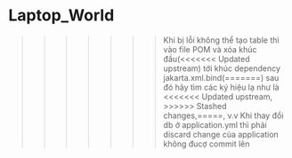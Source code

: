 # Laptop_World
>>>>>>> Khi bị lỗi không thể tạo table thì vào file POM và xóa khúc đầu(<<<<<<< Updated upstream) tới khúc dependency jakarta.xml.bind(=======) sau đó hãy tìm các ký hiệu lạ như là <<<<<<< Updated upstream, >>>>>> Stashed changes,=====, v.v
>>>>>> Khi thay đổi db ở application.yml thì phải discard change của application không đucợ commit lên
